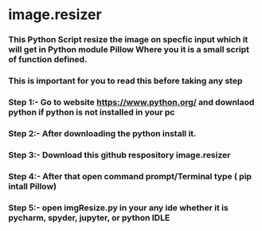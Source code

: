 # image.resizer
### This Python Script resize the image on specfic input which it will get in Python module Pillow Where you it is a small script of function defined.
### This is important for you to read this before taking any step

### Step 1:- Go to website https://www.python.org/ and downlaod python if python is not installed in your pc 
### Step 2:- After downloading the python install it.
### Step 3:- Download this github respository image.resizer
### Step 4:- After that open command prompt/Terminal type ( pip intall Pillow)
### Step 5:- open imgResize.py in your any ide whether it is pycharm, spyder, jupyter, or python IDLE

